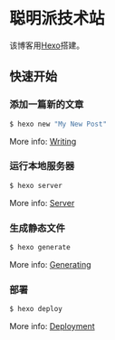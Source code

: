 # 聪明派技术站

该博客用[Hexo](https://hexo.io/)搭建。

## 快速开始

### 添加一篇新的文章

``` bash
$ hexo new "My New Post"
```

More info: [Writing](https://hexo.io/docs/writing.html)

### 运行本地服务器

``` bash
$ hexo server
```

More info: [Server](https://hexo.io/docs/server.html)

### 生成静态文件

``` bash
$ hexo generate
```

More info: [Generating](https://hexo.io/docs/generating.html)

### 部署

``` bash
$ hexo deploy
```

More info: [Deployment](https://hexo.io/docs/deployment.html)
